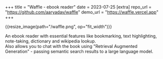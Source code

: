 +++
title = "Waffle - ebook reader"
date = 2023-07-25
[extra]
repo_url = "https://github.com/aaryadav/waffle"
demo_url = "https://waffle.vercel.app"
+++

{{resize_image(path="/waffle.png", op="fit_width")}}

An ebook reader with essential features like bookmarking, text highlighting, note-taking, dictionary and wikipedia lookup.  
Also allows you to chat with the book using "Retrieval Augmented Generation" - passing semantic search results to a large language model.